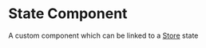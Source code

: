 # State Component

A custom component which can be linked to a [Store](https://npmjs.com/@yaff/store) state
